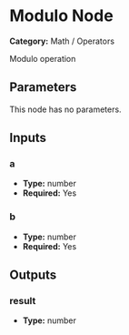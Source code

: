 
# Modulo Node

**Category:** Math / Operators

Modulo operation

## Parameters

This node has no parameters.

## Inputs


### a
- **Type:** number
- **Required:** Yes



### b
- **Type:** number
- **Required:** Yes



## Outputs


### result
- **Type:** number




